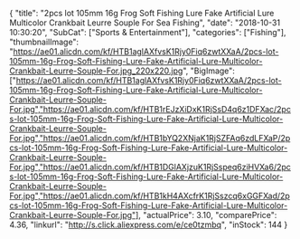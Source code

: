 {
	"title": "2pcs lot 105mm 16g Frog Soft Fishing Lure Fake Artificial Lure Multicolor Crankbait Leurre Souple For Sea Fishing",
	"date": "2018-10-31 10:30:20",
	"SubCat": ["Sports & Entertainment"],
	"categories": ["Fishing"],
	"thumbnailImage": "https://ae01.alicdn.com/kf/HTB1aglAXfvsK1Rjy0Fiq6zwtXXaA/2pcs-lot-105mm-16g-Frog-Soft-Fishing-Lure-Fake-Artificial-Lure-Multicolor-Crankbait-Leurre-Souple-For.jpg_220x220.jpg",
	"BigImage": ["https://ae01.alicdn.com/kf/HTB1aglAXfvsK1Rjy0Fiq6zwtXXaA/2pcs-lot-105mm-16g-Frog-Soft-Fishing-Lure-Fake-Artificial-Lure-Multicolor-Crankbait-Leurre-Souple-For.jpg","https://ae01.alicdn.com/kf/HTB1rEJzXiDxK1RjSsD4q6z1DFXac/2pcs-lot-105mm-16g-Frog-Soft-Fishing-Lure-Fake-Artificial-Lure-Multicolor-Crankbait-Leurre-Souple-For.jpg","https://ae01.alicdn.com/kf/HTB1bYQ2XNjaK1RjSZFAq6zdLFXaP/2pcs-lot-105mm-16g-Frog-Soft-Fishing-Lure-Fake-Artificial-Lure-Multicolor-Crankbait-Leurre-Souple-For.jpg","https://ae01.alicdn.com/kf/HTB1DGlAXjzuK1RjSspeq6ziHVXa6/2pcs-lot-105mm-16g-Frog-Soft-Fishing-Lure-Fake-Artificial-Lure-Multicolor-Crankbait-Leurre-Souple-For.jpg","https://ae01.alicdn.com/kf/HTB1kH4AXcfrK1RjSszcq6xGGFXad/2pcs-lot-105mm-16g-Frog-Soft-Fishing-Lure-Fake-Artificial-Lure-Multicolor-Crankbait-Leurre-Souple-For.jpg"],
	"actualPrice": 3.10,
	"comparePrice": 4.36,
	"linkurl": "http://s.click.aliexpress.com/e/ce0tzmbq",
	"inStock": 144
}
